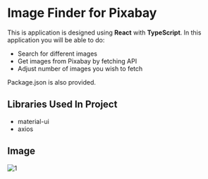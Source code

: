 # Image Finder for Pixabay

This is application is designed using **React** with **TypeScript**. In this application you will be able to do:

- Search for different images
- Get images from Pixabay by fetching API
- Adjust number of images you wish to fetch

Package.json is also provided.

## Libraries Used In Project

- material-ui
- axios

## Image

![1](https://user-images.githubusercontent.com/104715456/184554426-58e1cb50-8280-4cbf-935c-9519842bf913.PNG)
